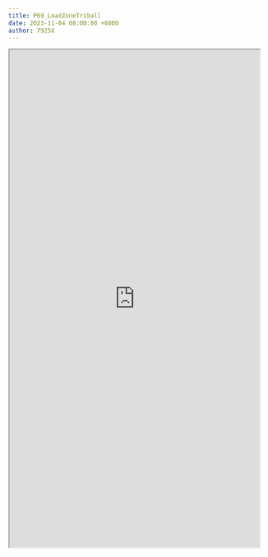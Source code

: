 ```yaml
---
title: P69_LoadZoneTriball
date: 2023-11-04 08:00:00 +0800
author: 7925X
---
```


<iframe src="https://y.dialwo.com/7925X2024/20231104-P69_LoadZoneTriball.pdf" width="100%" height="1000px"></iframe>
